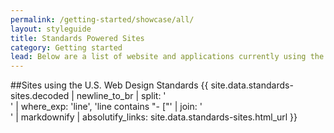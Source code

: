 ```yaml
---
permalink: /getting-started/showcase/all/
layout: styleguide
title: Standards Powered Sites
category: Getting started
lead: Below are a list of website and applications currently using the U.S. Web Design Standards. If your project is currently using the Standards and you do not see it on this list, please feel free to [submit a pull request](https://github.com/uswds/uswds/pulls/) or email the core team at [uswebdesignstandards@gsa.gov](mailto:uswebdesignstandards@gsa.gov).
---
```

##Sites using the U.S. Web Design Standards
{{ site.data.standards-sites.decoded | newline_to_br | split: '<br />' | where_exp: 'line', 'line contains "- ["' | join: '<br />' | markdownify | absolutify_links: site.data.standards-sites.html_url }}
